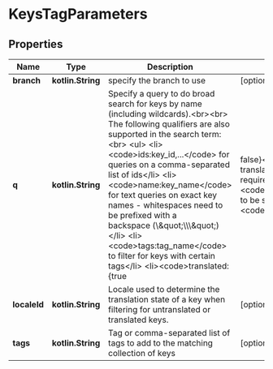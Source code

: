 
# KeysTagParameters

## Properties
Name | Type | Description | Notes
------------ | ------------- | ------------- | -------------
**branch** | **kotlin.String** | specify the branch to use |  [optional]
**q** | **kotlin.String** | Specify a query to do broad search for keys by name (including wildcards).&lt;br&gt;&lt;br&gt; The following qualifiers are also supported in the search term:&lt;br&gt; &lt;ul&gt;   &lt;li&gt;&lt;code&gt;ids:key_id,...&lt;/code&gt; for queries on a comma-separated list of ids&lt;/li&gt;   &lt;li&gt;&lt;code&gt;name:key_name&lt;/code&gt; for text queries on exact key names - whitespaces need to be prefixed with a backspace (\\\&quot;\\\\\\\&quot;)&lt;/li&gt;   &lt;li&gt;&lt;code&gt;tags:tag_name&lt;/code&gt; to filter for keys with certain tags&lt;/li&gt;   &lt;li&gt;&lt;code&gt;translated:{true|false}&lt;/code&gt; for translation status (also requires &lt;code&gt;locale_id&lt;/code&gt; to be specified)&lt;/li&gt;   &lt;li&gt;&lt;code&gt;updated_at:{&gt;&#x3D;|&lt;&#x3D;}2013-02-21T00:00:00Z&lt;/code&gt; for date range queries&lt;/li&gt;   &lt;li&gt;&lt;code&gt;unmentioned_in_upload:upload_id&lt;/code&gt; to filter keys unmentioned within upload&lt;/li&gt; &lt;/ul&gt; Find more examples &lt;a href&#x3D;\&quot;#overview--usage-examples\&quot;&gt;here&lt;/a&gt;.  |  [optional]
**localeId** | **kotlin.String** | Locale used to determine the translation state of a key when filtering for untranslated or translated keys. |  [optional]
**tags** | **kotlin.String** | Tag or comma-separated list of tags to add to the matching collection of keys |  [optional]




